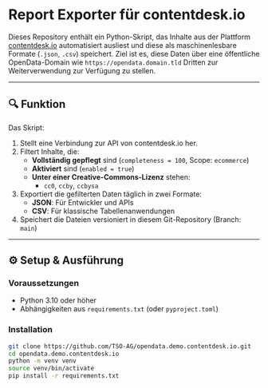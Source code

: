 # Report Exporter für contentdesk.io

Dieses Repository enthält ein Python-Skript, das Inhalte aus der Plattform [contentdesk.io](https://www.contentdesk.io) automatisiert ausliest und diese als maschinenlesbare Formate (`.json`, `.csv`) speichert. Ziel ist es, diese Daten über eine öffentliche OpenData-Domain wie `https://opendata.domain.tld` Dritten zur Weiterverwendung zur Verfügung zu stellen.

---

## 🔍 Funktion

Das Skript:

1. Stellt eine Verbindung zur API von contentdesk.io her.
2. Filtert Inhalte, die:
   - **Vollständig gepflegt** sind (`completeness = 100`, Scope: `ecommerce`)
   - **Aktiviert** sind (`enabled = true`)
   - **Unter einer Creative-Commons-Lizenz** stehen:
     - `cc0`, `ccby`, `ccbysa`
3. Exportiert die gefilterten Daten täglich in zwei Formate:
   - **JSON**: Für Entwickler und APIs
   - **CSV**: Für klassische Tabellenanwendungen
4. Speichert die Dateien versioniert in diesem Git-Repository (Branch: `main`)

---

## ⚙️ Setup & Ausführung

### Voraussetzungen

- Python 3.10 oder höher
- Abhängigkeiten aus `requirements.txt` (oder `pyproject.toml`)

### Installation

```bash
git clone https://github.com/TSO-AG/opendata.demo.contentdesk.io.git
cd opendata.demo.contentdesk.io
python -m venv venv
source venv/bin/activate
pip install -r requirements.txt
